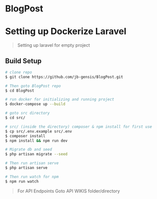 # BlogPost

# Setting up Dockerize Laravel

> Setting up laravel for empty project

## Build Setup

```bash
# clone repo
$ git clone https://github.com/jb-gensis/BlogPost.git

# Then goto BlogPost repo
$ cd BlogPost

# run docker for initializing and running project
$ docker-compose up --build

# goto src directory 
$ cd src/

# src/ (inside the directory) composer & npm install for first use
$ cp src/.env.example src/.env
$ composer install
$ npm install && npm run dev

# Migrate db and seed 
$ php artisan migrate --seed

# Then run artisan serve
$ php artisan serve

# Then run watch for npm
$ npm run watch

```

> For API Endpoints
> Goto API WIKIS folder/directory

